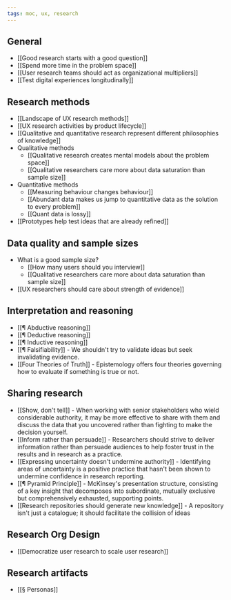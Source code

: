 ```yaml
---
tags: moc, ux, research
---
```

## General

-   [[Good research starts with a good question]]
-   [[Spend more time in the problem space]]
-   [[User research teams should act as organizational multipliers]]
-   [[Test digital experiences longitudinally]]

## Research methods

-   [[Landscape of UX research methods]]
-   [[UX research activities by product lifecycle]]
-   [[Qualitative and quantitative research represent different philosophies of knowledge]]
-   Qualitative methods
    -   [[Qualitative research creates mental models about the problem space]]
    -   [[Qualitative researchers care more about data saturation than sample size]]
-   Quantitative methods
    -   [[Measuring behaviour changes behaviour]]
    -   [[Abundant data makes us jump to quantitative data as the solution to every problem]]
    -   [[Quant data is lossy]]
-   [[Prototypes help test ideas that are already refined]]

## Data quality and sample sizes

-   What is a good sample size?
    -   [[How many users should you interview]]
    -   [[Qualitative researchers care more about data saturation than sample size]]
-   [[UX researchers should care about strength of evidence]]

## Interpretation and reasoning

-   [[¶ Abductive reasoning]]
-   [[¶ Deductive reasoning]]
-   [[¶ Inductive reasoning]]
-   [[¶ Falsifiability]] - We shouldn't try to validate ideas but seek invalidating evidence.
-   [[Four Theories of Truth]] - Epistemology offers four theories governing how to evaluate if something is true or not.

## Sharing research

-   [[Show, don't tell]] - When working with senior stakeholders who wield considerable authority, it may be more effective to share with them and discuss the data that you uncovered rather than fighting to make the decision yourself.
-   [[Inform rather than persuade]] - Researchers should strive to deliver information rather than persuade audiences to help foster trust in the results and in research as a practice.
-   [[Expressing uncertainty doesn't undermine authority]] - Identifying areas of uncertainty is a positive practice that hasn't been shown to undermine confidence in research reporting.
-   [[¶ Pyramid Principle]] - McKinsey's presentation structure, consisting of a key insight that decomposes into subordinate, mutually exclusive but comprehensively exhausted, supporting points.
-   [[Research repositories should generate new knowledge]] - A repository isn't just a catalogue; it should facilitate the collision of ideas

## Research Org Design

-   [[Democratize user research to scale user research]]

## Research artifacts

-   [[§ Personas]]